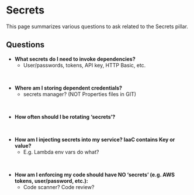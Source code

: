 # Secrets
This page summarizes various questions to ask related to the Secrets pillar.

## Questions

* **What secrets do I need to invoke dependencies?**
    * User/passwords, tokens, API key, HTTP Basic, etc.

<br/>

* **Where am I storing dependent credentials?**
    * secrets manager? (NOT Properties files in GIT)

<br/>

* **How often should I be rotating ‘secrets’?**

<br/>

* **How am I injecting secrets into my service? IaaC contains Key or value?**
    * E.g. Lambda env vars do what?

<br/>

* **How am I enforcing my code should have NO ‘secrets’ (e.g. AWS tokens, user/password, etc.):**
    * Code scanner? Code review?

<br/>

